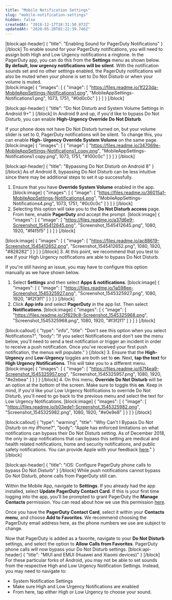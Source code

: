 ```yaml
---
title: "Mobile Notification Settings"
slug: "mobile-notification-settings"
hidden: false
createdAt: "2018-12-17T18:31:50.872Z"
updatedAt: "2020-05-20T02:22:39.746Z"
---
```

[block:api-header]
{
  "title": "Enabling Sound for PagerDuty Notifications"
}
[/block]
To enable sound for your PagerDuty notifications, you will need to assign both High and Low Urgency notifications a ringtone. In the PagerDuty app, you can do this from the **Settings** menu as shown below. **By default, low urgency notifications will be silent**. With the notification sounds set and no other settings enabled, the PagerDuty notifications will also be muted when your phone is set to Do Not Disturb or when your volume is muted.  
[block:image]
{
  "images": [
    {
      "image": [
        "https://files.readme.io/1f223da-MobileAppSettings-Notifications1.png",
        "MobileAppSettings-Notifications1.png",
        1073,
        1751,
        "#0d0c0c"
      ]
    }
  ]
}
[/block]

[block:api-header]
{
  "title": "Do Not Disturb and System Volume Settings in Android 9+"
}
[/block]
In Android 9 and up, if you'd like to bypass Do Not Disturb, you can enable **High-Urgency Override Do Not Disturb**. 

If your phone does not have Do Not Disturb turned on, but your volume slider is set to 0, PagerDuty notifications will be silent. To change this, you can enable **High- Urgency Override System Volume** on the same page. 
[block:image]
{
  "images": [
    {
      "image": [
        "https://files.readme.io/347069e-MobileAppSettings-Notifications1_copy.png",
        "MobileAppSettings-Notifications1 copy.png",
        1073,
        1751,
        "#100c0c"
      ]
    }
  ]
}
[/block]

[block:api-header]
{
  "title": "Bypassing Do Not Disturb on Android 8"
}
[/block]
As of Android 8, bypassing Do Not Disturb can be less intuitive since there may be additional steps to set it up successfully. 

1. Ensure that you have **Override System Volume** enabled in the app. 
[block:image]
{
  "images": [
    {
      "image": [
        "https://files.readme.io/36015a1-MobileAppSettings-Notifications4.png",
        "MobileAppSettings-Notifications4.png",
        1073,
        1751,
        "#0c0c0c"
      ]
    }
  ]
}
[/block]
2. Selecting this option will take you to the **Do Not Disturb access** page. From here, enable **PagerDuty** and accept the prompt. 
[block:image]
{
  "images": [
    {
      "image": [
        "https://files.readme.io/a37d6e9-Screenshot_1545412645.png",
        "Screenshot_1545412645.png",
        1080,
        1920,
        "#f4f5f5"
      ]
    }
  ]
}
[/block]

[block:image]
{
  "images": [
    {
      "image": [
        "https://files.readme.io/ac88619-Screenshot_1545412652.png",
        "Screenshot_1545412652.png",
        1080,
        1920,
        "#828282"
      ]
    }
  ]
}
[/block]
3. At this point, we recommend that you test to see if your High Urgency notifications are able to bypass Do Not Disturb. 

If you're still having an issue, you may have to configure this option manually as we have shown below. 

1. Select **Settings** and then select **Apps & notifications**.
[block:image]
{
  "images": [
    {
      "image": [
        "https://files.readme.io/1a598ee-Screenshot_1545325927.png",
        "Screenshot_1545325927.png",
        1080,
        1920,
        "#f2f3f1"
      ]
    }
  ]
}
[/block]
2. Click **App info** and select **PagerDuty** in the app list. Then select **Notifications**.
[block:image]
{
  "images": [
    {
      "image": [
        "https://files.readme.io/2f629c8-Screenshot_1545325968.png",
        "Screenshot_1545325968.png",
        1080,
        1920,
        "#f3f2f1"
      ]
    }
  ]
}
[/block]

[block:callout]
{
  "type": "info",
  "title": "Don't see this option when you select Notifications?",
  "body": "If you select Notifications and don't see the menu below, you'll need to send a test notification or trigger an incident in order to receive a push notification. Once you've received your first push notification, the menus will populate."
}
[/block]
3. Ensure that the **High-Urgency** and **Low-Urgency** toggles are both set to **on**. Next, **tap the text** for **High Urgency Notifications**. This will take you to a different menu. 
[block:image]
{
  "images": [
    {
      "image": [
        "https://files.readme.io/67f4ea9-Screenshot_1545325957.png",
        "Screenshot_1545325957.png",
        1080,
        1920,
        "#e2ebea"
      ]
    }
  ]
}
[/block]
4. On this menu, **Override Do Not Disturb** will be an option at the bottom of the screen. Make sure to toggle this **on**. Keep in mind, if you'd like your Low Urgency Notifications to override Do Not Disturb, you'll need to go back to the previous menu and select the text for Low Urgency Notifications. 
[block:image]
{
  "images": [
    {
      "image": [
        "https://files.readme.io/b03ede1-Screenshot_1545325982.png",
        "Screenshot_1545325982.png",
        1080,
        1920,
        "#e0e9e8"
      ]
    }
  ]
}
[/block]

[block:callout]
{
  "type": "warning",
  "title": "Why Can't I Bypass Do Not Disturb on my iPhone?",
  "body": "Apple has enforced limitations on what notifications can bypass their Do Not Disturb setting. As of December 2018, the only in-app notifications that can bypass this setting are medical and health related notifications, home and security notifications, and public safety notifications. You can provide Apple with your feedback [here](https://www.apple.com/feedback/iphone.html)."
}
[/block]

[block:api-header]
{
  "title": "iOS: Configure PagerDuty phone calls to bypass Do Not Disturb"
}
[/block]
While push notifications cannot bypass Do Not Disturb, phone calls from PagerDuty still can. 

Within the Mobile App, navigate to **Settings**. If you already had the app installed, select **Update PagerDuty Contact Card**. If this is your first time logging into the app, you'll be prompted to grant PagerDuty the **Manage Contacts** permission. You can read about how we use this permission [here](https://support.pagerduty.com/docs/mobile-app#section-mobile-app-permissions). 

Once you have the **PagerDuty Contact Card**, select it within your **Contacts menu**, and choose **Add to Favorites**. We recommend choosing the PagerDuty email address here, as the phone numbers we use are subject to change. 

Now that PagerDuty is added as a favorite, navigate to your **Do Not Disturb** settings, and select the option to **Allow Calls from Favorites**. PagerDuty phone calls will now bypass your Do Not Disturb settings. 
[block:api-header]
{
  "title": "MIUI and EMUI (Huawei and Xiaomi devices)"
}
[/block]
For these particular forks of Android, you may not be able to set sounds from the respective High and Low Urgency Notification Settings. Instead, you may need to navigate to:
- System Notification Settings
- Make sure High and Low Urgency Notifications are enabled
- From here, tap either High or Low Urgency to choose your sound.